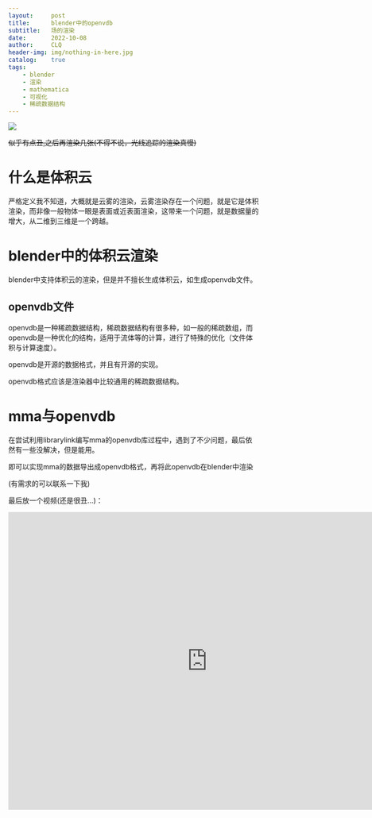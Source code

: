 ```yaml
---
layout:     post
title:      blender中的openvdb
subtitle:   场的渲染
date:       2022-10-08
author:     CLQ
header-img: img/nothing-in-here.jpg
catalog:    true
tags:
    - blender
    - 渲染
    - mathematica
    - 可视化
    - 稀疏数据结构
---
```



![](https://clq9920.github.io/draw/20221008/test_0008.png)

~~似乎有点丑,之后再渲染几张(不得不说，光线追踪的渲染真慢)~~

# 什么是体积云

严格定义我不知道，大概就是云雾的渲染，云雾渲染存在一个问题，就是它是体积渲染，而非像一般物体一眼是表面或近表面渲染，这带来一个问题，就是数据量的增大，从二维到三维是一个跨越。

# blender中的体积云渲染

blender中支持体积云的渲染，但是并不擅长生成体积云，如生成openvdb文件。

## openvdb文件

openvdb是一种稀疏数据结构，稀疏数据结构有很多种，如一般的稀疏数组，而openvdb是一种优化的结构，适用于流体等的计算，进行了特殊的优化（文件体积与计算速度）。

openvdb是开源的数据格式，并且有开源的实现。

openvdb格式应该是渲染器中比较通用的稀疏数据结构。

# mma与openvdb

在尝试利用librarylink编写mma的openvdb库过程中，遇到了不少问题，最后依然有一些没解决，但是能用。

即可以实现mma的数据导出成openvdb格式，再将此openvdb在blender中渲染

(有需求的可以联系一下我)

最后放一个视频(还是很丑...)：

<iframe 
src="https://clq9920.github.io/draw/20221008/movie.mp4" 
scrolling="no" 
border="0" 
frameborder="no" 
framespacing="0" 
allowfullscreen="true" 
height=600 
width=800> 
</iframe>


